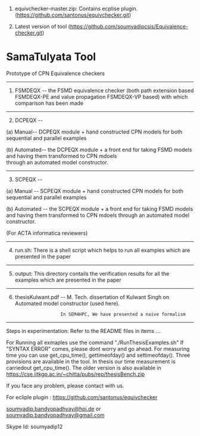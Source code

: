 

1. equivchecker-master.zip: Contains ecplise plugin.(https://github.com/santonus/equivchecker.git)

2. Latest version of tool (https://github.com/soumyadipcsis/Equivalence-checker.git)


# SamaTulyata Tool

Prototype of CPN Equivalence checkers

*********************************************************************************************************************************

1. FSMDEQX -- the FSMD equivalence checker (both path extension based FSMDEQX-PE and value propagation FSMDEQX-VP based) 
   with which comparison has been made



***********************************************************************************************************************************

2. DCPEQX -- 

(a) Manual-- DCPEQX module + hand constructed CPN models for both sequential and parallel examples 
   
(b) Automated-- the DCPEQX module + a front end for taking FSMD models and having them transformed to CPN mdoels     
   through an automated model constructor.





************************************************************************************************************************************

3. SCPEQX -- 

(a) Manual -- SCPEQX module + hand constructed CPN models for both sequential and parallel examples 
   
(b) Automated -- the SCPEQX module + a front end for taking FSMD models and having them transformed to CPN mdoels 
   through an automated model constructor.

(For ACTA informatica reviewers)

************************************************************************************************************************************
4. run.sh: There is a shell script which helps to run all examples which are presented in the paper

************************************************************************************************************************************

5. output: This directory contails the verification results for all the examples which are presented in the paper

************************************************************************************************************************************

6. thesisKulwant.pdf -- M. Tech. dissertation of Kulwant Singh on Automated model constructor (used here).

                        In SEM4HPC, We have presented a naive formalism


************************************************************************************************************************************

Steps in experimentation: Refer to the README files in items ...

For Running all exmaples use the command "./RunThesisExamples.sh" 
If "SYNTAX ERROR" comes, please dont worry and go ahead.
For measuring time you can use get_cpu_time(), gettimeofday() and settimeofday().
Three provisions are available in the tool.
In thesis our time measurement is carriedout get_cpu_time().
The older version is also available in 
https://cse.iitkgp.ac.in/~chitta/pubs/rep/thesisBench.zip

If you face any problem, please contact with us. 

For ecliple plugin : https://github.com/santonus/equivchecker

soumyadip.bandyopadhyay@hpi.de or 
soumyadip.bandyopadhyay@gmail.com



Skype Id: soumyadip12
